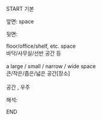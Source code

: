 START
기본

앞면:
space


뒷면:
<div>floor/office/shelf, etc. space </div><div>바닥/사무실/선반 공간 등</div><div><br></div><div><div>a large / small / narrow / wide space </div><div>큰/작은/좁은/넓은 공간[장소]</div></div><div><br></div><div>공간 , 우주</div>


해석:
<!--ID: 1746614454718-->
END